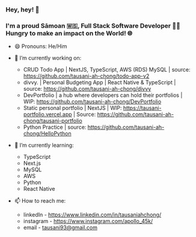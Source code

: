 ### Hey, hey! 👋

### I'm a proud Sāmoan 🇼🇸, Full Stack Software Developer 🧑‍💻 Hungry to make an impact on the World! 🌐

- 😄 Pronouns: He/Him

- 🔭 I’m currently working on: 

  - CRUD Todo App | NextJS, TypeScript, AWS (RDS) MySQL | source: https://github.com/tausani-ah-chong/todo-app-v2
  - divvy. | Personal Budgeting App | React Native & TypeScript | source: https://github.com/tausani-ah-chong/divvy
  - DevPortfolio | a hub where developers can hold their portfolios | WIP: https://github.com/tausani-ah-chong/DevPortfolio
  - Static personal portfolio | NextJS | WIP: https://tausani-portfolio.vercel.app | Source: https://github.com/tausani-ah-chong/tausani-portfolio
  - Python Practice | source: https://github.com/tausani-ah-chong/HelloPython

- 🌱 I’m currently learning: 

  - TypeScript
  - Next.js
  - MySQL
  - AWS
  - Python
  - React Native

- 📫 How to reach me: 

  - linkedIn - https://www.linkedin.com/in/tausaniahchong/
  - instagram - https://www.instagram.com/apollo_45k/
  - email - tausani93@gmail.com


<!--

- 🌱 I’m currently learning ...
- 👯 I’m looking to collaborate on ...
- 🤔 I’m looking for help with ...
- 💬 Ask me about ...
- 📫 How to reach me: ...
- ⚡ Fun fact: ...

-->
